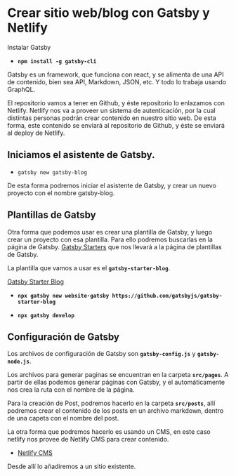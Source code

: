 # Crear sitio web/blog con Gatsby y Netlify

Instalar Gatsby

- **`npm install -g gatsby-cli`**

Gatsby es un framework, que funciona con react, y se alimenta de una API de contenido, bien sea API, Markdown, JSON, etc. Y todo lo trabaja usando GraphQL.

El repositorio vamos a tener en Github, y éste repositorio lo enlazamos con Netlify. Netlify nos va a proveer un sistema de autenticación, por la cual distintas personas podrán crear contenido en nuestro sitio web. De esta forma, este contenido se enviará al repositorio de Github, y éste se enviará al deploy de Netlify.

## Iniciamos el asistente de Gatsby. 

- `gatsby new gatsby-blog`

De esta forma podremos iniciar el asistente de Gatsby, y crear un nuevo proyecto con el nombre gatsby-blog.


## Plantillas de Gatsby

Otra forma que podemos usar es crear una plantilla de Gatsby, y luego crear un proyecto con esa plantilla. Para ello podremos buscarlas en la página de Gatsby. [Gatsby Starters](https://www.gatsbyjs.com/starters/) que nos llevará a la página de plantillas de Gatsby.

La plantilla que vamos a usar es el **`gatsby-starter-blog`**.

[Gatsby Starter Blog](https://www.gatsbyjs.com/starters/gatsbyjs/gatsby-starter-blog/)

- **`npx gatsby new website-gatsby https://github.com/gatsbyjs/gatsby-starter-blog`**

- **`npx gatsby develop`**


## Configuración de Gatsby

Los archivos de configuración de Gatsby son **`gatsby-config.js`** y **`gatsby-node.js`**.

Los archivos para generar paginas se encuentran en la carpeta **`src/pages`**.
A partir de ellas podemos generar páginas con Gatsby, y el automáticamente nos crea la ruta con el nombre de la página.

Para la creación de Post, podremos hacerlo en la carpeta **`src/posts`**, allí podremos crear el contenido de los posts en un archivo markdown, dentro de una capeta con el nombre del post.

La otra forma que podremos hacerlo es usando un CMS, en este caso netlify nos provee de Netlify CMS para crear contenido.

- [Netlify CMS](https://www.netlifycms.org/docs/start-with-a-template/)

Desde allí lo añadiremos a un sitio existente.
